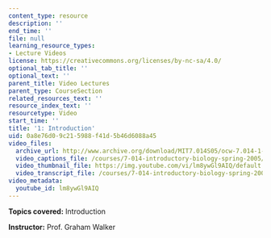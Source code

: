 ```yaml
---
content_type: resource
description: ''
end_time: ''
file: null
learning_resource_types:
- Lecture Videos
license: https://creativecommons.org/licenses/by-nc-sa/4.0/
optional_tab_title: ''
optional_text: ''
parent_title: Video Lectures
parent_type: CourseSection
related_resources_text: ''
resource_index_text: ''
resourcetype: Video
start_time: ''
title: '1: Introduction'
uid: 0a8e76d0-9c21-5988-f41d-5b46d6088a45
video_files:
  archive_url: http://www.archive.org/download/MIT7.014S05/ocw-7.014-1-04feb05-220k.mp4
  video_captions_file: /courses/7-014-introductory-biology-spring-2005/218f901d15eb57c5855f860b1b17b2f4_lm8ywGl9AIQ.vtt
  video_thumbnail_file: https://img.youtube.com/vi/lm8ywGl9AIQ/default.jpg
  video_transcript_file: /courses/7-014-introductory-biology-spring-2005/f8fb8721c397f7bc2477ceba53b386bb_lm8ywGl9AIQ.pdf
video_metadata:
  youtube_id: lm8ywGl9AIQ
---
```


**Topics covered:** Introduction  
  
**Instructor:** Prof. Graham Walker

